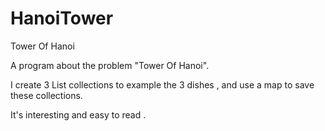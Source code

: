# HanoiTower
Tower Of Hanoi

A program about the problem "Tower Of Hanoi".

I create 3 List collections to example the 3 dishes , and use a map to save these collections.

It's interesting and easy to read .
